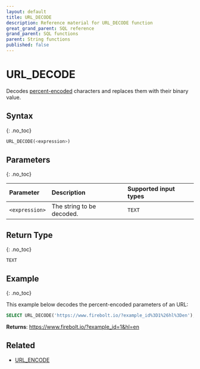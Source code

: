 ```yaml
---
layout: default
title: URL_DECODE
description: Reference material for URL_DECODE function
great_grand_parent: SQL reference
grand_parent: SQL functions
parent: String functions
published: false
---
```


# URL\_DECODE

Decodes [percent-encoded](https://en.wikipedia.org/wiki/Percent-encoding) characters and replaces them with their binary value.

## Syntax
{: .no_toc}

```sql
URL_DECODE(<expression>)
```

## Parameters
{: .no_toc}

| Parameter | Description                |Supported input types |
| :--------- | :------------------------ | :--------------------|
| `<expression>` | The string to be decoded. | `TEXT`           |

## Return Type
{: .no_toc}

`TEXT`

## Example
{: .no_toc}

This example below decodes the percent-encoded parameters of an URL:

```sql
SELECT URL_DECODE('https://www.firebolt.io/?example_id%3D1%26hl%3Den');
```

**Returns**: https://www.firebolt.io/?example_id=1&hl=en

## Related

* [URL_ENCODE](url_encode.md)